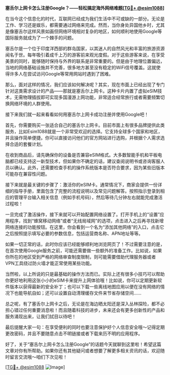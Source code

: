**塞舌尔上网卡怎么注册Google？——轻松搞定海外网络难题[[TG💪+ @esim1088](https://t.me/s/esim1088)]**

在当今这个信息化的时代，互联网已经成为我们生活中不可或缺的一部分。无论是工作、学习还是娱乐，都需要通过网络来完成。然而，当你身处异国他乡时，尤其是像塞舌尔这样风景如画但网络环境相对复杂的地区，如何顺利地使用Google等国际服务就成为了一个棘手的问题。

塞舌尔是一个位于印度洋西部的群岛国家，以其迷人的自然风光和丰富的旅游资源闻名于世。每年吸引着成千上万的游客前来观光度假。对于这些游客来说，在享受美景的同时，能够随时保持与外界的联系是非常重要的。但是由于地理位置偏远，当地的网络基础设施并不完善，很多地方甚至没有稳定的WiFi信号覆盖。这就使得许多人在尝试访问Google等常用网站时遇到了困难。

那么，面对这样的情况，我们应该如何解决呢？其实，现在市面上已经出现了专门针对这类需求设计的产品——那就是塞舌尔上网卡。这种卡片内置了虚拟eSIM技术，无需物理插拔即可实现多国漫游上网功能，非常适合经常旅行或者需要频繁切换网络环境的人群使用。

接下来我们就一起来看看如何用塞舌尔上网卡成功注册并使用Google吧！

首先，你需要购买一张适合自己的塞舌尔上网卡。目前市面上有很多品牌提供此类服务，比如Esim1088就是一个非常受欢迎的选择。它支持全球多个国家和地区，并且操作简单便捷。你可以直接访问他们的官方网站进行选购，并根据个人需求选择合适的套餐计划。

在收到商品后，请先确保你的设备是否兼容eSIM格式。大多数智能手机和平板电脑都已经支持这一新型技术，但如果你不确定的话，建议查阅说明书或咨询客服人员以确认。此外，还需要检查手机的操作系统版本是否符合要求，因为某些旧版本可能存在兼容性问题。

接下来就是最关键的步骤了：激活你的eSIM卡。通常情况下，商家会提供一份详细的指导手册，里面包含了完整的流程说明以及常见问题解答。按照指示登录到相应的管理平台输入相关信息（例如手机号码），然后等待几分钟左右就能完成激活过程啦！

一旦完成了激活操作，接下来就可以开始配置网络设置了。打开手机上的“设置”应用程序，找到“蜂窝移动网络”或者“无线局域网”的选项，点击进入之后再寻找新增网络连接的功能按钮。在这里，你会看到一个名为“添加其他网络”的入口，点击它之后按照提示填写必要的参数信息，包括运营商名称、APN地址等等。

如果一切正常的话，此时你应该已经能够顺利地浏览网页了！不过需要注意的是，在首次使用Google服务之前，可能还需要做一些额外的准备工作。比如说，如果你所在的地区受到严格的网络审查制度限制，则可能需要借助代理服务器或者VPN工具绕过防火墙才能正常使用某些功能。

当然啦，以上所说的只是最基础的操作方法而已。实际上还有很多小技巧可以帮助你更好地利用这张小小的eSIM卡来提升上网体验哦！比如说，你可以定期更新软件版本以获得最新的安全补丁；也可以下载一些离线地图应用以便在没有网络的情况下也能导航自如；还可以设置自动清理缓存文件来节省存储空间……

总之呢，有了塞舌尔上网卡之后，无论是在海边晒太阳还是深入丛林探险，都不必担心错过任何重要消息啦！而且随着科技的进步，未来还会有更多创新性的产品和服务涌现出来，让我们拭目以待吧！

最后提醒大家一句：在享受便利的同时也要注意保护好个人信息安全哦～记得定期更改密码，并且不要随意点击不明链接或者下载来历不明的应用程序。

好了，关于“塞舌尔上网卡怎么注册Google”的话题今天就聊到这里啦！希望这篇文章对你有所帮助。如果你还有其他疑问或者想要了解更多相关资讯的话，欢迎随时留言交流哦～咱们下次见啦！

[[TG💪+ @esim1088](https://t.me/s/esim1088) ![Image](https://i.postimg.cc/4NQfJmqS/Snipaste-2025-05-13-00-14-12.png)]